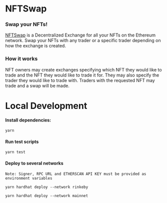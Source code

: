 # NFTSwap

### Swap your NFTs!

[NFTSwap](https://rinkeby.etherscan.io/address/0x528CE0aD8394018aa31FfEc6e9c63fDeC770905c) is a Decentralized Exchange for all your NFTs on the Ethereum network. Swap your NFTs with any trader or a specific trader depending on how the exchange is created.

### How it works

NFT owners may create exchanges specifying which NFT they would like to trade and the NFT they would like to trade it for. They may also specify the trader they would like to trade with. Traders with the requested NFT may trade and a swap will be made.

# Local Development

#### Install dependencies:

```shell
yarn
```

#### Run test scripts

```shell
yarn test
```

#### Deploy to several networks

`Note: Signer, RPC URL and ETHERSCAN API KEY must be provided as environment variables`

```shell
yarn hardhat deploy --network rinkeby

yarn hardhat deploy --network mainnet
```
